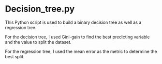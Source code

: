 # Decision_tree.py
This Python script is used to build a binary decision tree as well as a regression tree. 

For the decision tree, I used Gini-gain to find the best predicting variable and the value to split the dataset.

For the regression tree, I used the mean error as the metric to determine the best split.